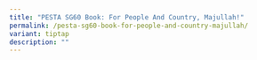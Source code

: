 ```yaml
---
title: "PESTA SG60 Book: For People And Country, Majullah!"
permalink: /pesta-sg60-book-for-people-and-country-majullah/
variant: tiptap
description: ""
---
```

